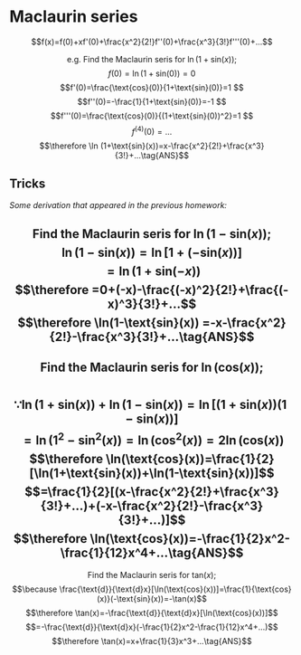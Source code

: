# Maclaurin series
$$f(x)=f(0)+xf'(0)+\frac{x^2}{2!}f''(0)+\frac{x^3}{3!}f'''(0)+...$$

$$\text{e.g. Find the Maclaurin seris for } \ln(1+\text{sin}(x));$$
$$f(0)=\ln(1+\text{sin}(0))=0  $$
$$f'(0)=\frac{\text{cos}(0)}{1+\text{sin}(0)}=1 $$ 
$$f''(0)=-\frac{1}{1+\text{sin}(0)}=-1  $$
$$f'''(0)=\frac{\text{cos}(0)}{(1+\text{sin}(0))^2}=1 $$
$$f^{(4)}(0)=...$$
$$\therefore \ln (1+\text{sin}(x))=x-\frac{x^2}{2!}+\frac{x^3}{3!}+...\tag{ANS}$$ 

## Tricks  

*Some derivation that appeared in the previous homework:*

$$\text{Find the Maclaurin seris for } \ln(1-\text{sin}(x));$$
$$\ln(1-\text{sin}(x))=\ln[1+(-\text{sin}(x))]$$
$$=\ln(1+\text{sin}(-x))$$
$$\therefore =0+(-x)-\frac{(-x)^2}{2!}+\frac{(-x)^3}{3!}+...$$
$$\therefore \ln(1-\text{sin}(x)) =-x-\frac{x^2}{2!}-\frac{x^3}{3!}+...\tag{ANS}$$  
---

$$\text{Find the Maclaurin seris for } \ln(\text{cos}(x));$$  
$$\because \ln(1+\text{sin}(x))+\ln(1-\text{sin}(x))=\ln[(1+\text{sin}(x))(1-\text{sin}(x))]$$
$$=\ln(1^2-\text{sin}^2(x))=\ln(\text{cos}^2(x))=2\ln(\text{cos}(x))$$
$$\therefore \ln(\text{cos}(x))=\frac{1}{2}[\ln(1+\text{sin}(x))+\ln(1-\text{sin}(x))]$$
$$=\frac{1}{2}[(x-\frac{x^2}{2!}+\frac{x^3}{3!}+...)+(-x-\frac{x^2}{2!}-\frac{x^3}{3!}+...)]$$
$$\therefore \ln(\text{cos}(x))=-\frac{1}{2}x^2-\frac{1}{12}x^4+...\tag{ANS}$$
---

$$\text{Find the Maclaurin seris for } \text{tan}(x);$$
$$\because \frac{\text{d}}{\text{d}x}[\ln(\text{cos}(x))]=\frac{1}{\text{cos}(x)}(-\text{sin}(x))=-\tan(x)$$
$$\therefore \tan(x)=-\frac{\text{d}}{\text{d}x}[\ln(\text{cos}(x))]$$
$$=-\frac{\text{d}}{\text{d}x}(-\frac{1}{2}x^2-\frac{1}{12}x^4+...)$$
$$\therefore \tan(x)=x+\frac{1}{3}x^3+...\tag{ANS}$$